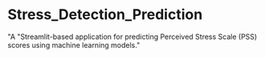 # Stress_Detection_Prediction
"A "Streamlit-based application for predicting Perceived Stress Scale (PSS) scores using machine learning models."
